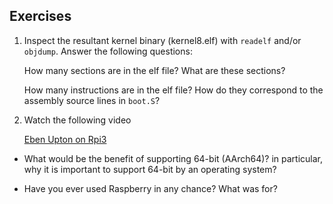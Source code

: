 ## Exercises

1. Inspect the resultant kernel binary (kernel8.elf) with `readelf` and/or `objdump`. Answer the following questions:

   How many sections are in the elf file? What are these sections? 

   How many instructions are in the elf file? How do they correspond to the assembly source lines in `boot.S`?
   
2. Watch the following video 

   [Eben Upton on Rpi3](https://youtu.be/37_7arZZlUI)

- What would be the benefit of supporting 64-bit (AArch64)? in particular, why it is important to support 64-bit by an operating system?

- Have you ever used Raspberry in any chance? What was for?

  

<!----- Something along the line of: 
modify linker script 
some ARM assembly tasks
objdump and disassembly 
GDB exercise
Blink LED --->

  

